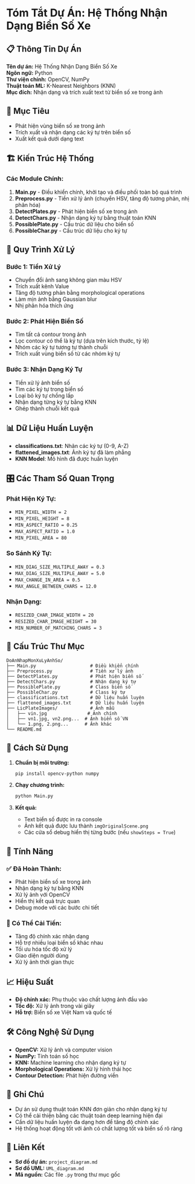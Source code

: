 # Tóm Tắt Dự Án: Hệ Thống Nhận Dạng Biển Số Xe

## 📋 Thông Tin Dự Án

**Tên dự án:** Hệ Thống Nhận Dạng Biển Số Xe  
**Ngôn ngữ:** Python  
**Thư viện chính:** OpenCV, NumPy  
**Thuật toán ML:** K-Nearest Neighbors (KNN)  
**Mục đích:** Nhận dạng và trích xuất text từ biển số xe trong ảnh

## 🎯 Mục Tiêu

- Phát hiện vùng biển số xe trong ảnh
- Trích xuất và nhận dạng các ký tự trên biển số
- Xuất kết quả dưới dạng text

## 🏗️ Kiến Trúc Hệ Thống

### Các Module Chính:

1. **Main.py** - Điều khiển chính, khởi tạo và điều phối toàn bộ quá trình
2. **Preprocess.py** - Tiền xử lý ảnh (chuyển HSV, tăng độ tương phản, nhị phân hóa)
3. **DetectPlates.py** - Phát hiện biển số xe trong ảnh
4. **DetectChars.py** - Nhận dạng ký tự bằng thuật toán KNN
5. **PossiblePlate.py** - Cấu trúc dữ liệu cho biển số
6. **PossibleChar.py** - Cấu trúc dữ liệu cho ký tự

## 🔄 Quy Trình Xử Lý

### Bước 1: Tiền Xử Lý
- Chuyển đổi ảnh sang không gian màu HSV
- Trích xuất kênh Value
- Tăng độ tương phản bằng morphological operations
- Làm mịn ảnh bằng Gaussian blur
- Nhị phân hóa thích ứng

### Bước 2: Phát Hiện Biển Số
- Tìm tất cả contour trong ảnh
- Lọc contour có thể là ký tự (dựa trên kích thước, tỷ lệ)
- Nhóm các ký tự tương tự thành chuỗi
- Trích xuất vùng biển số từ các nhóm ký tự

### Bước 3: Nhận Dạng Ký Tự
- Tiền xử lý ảnh biển số
- Tìm các ký tự trong biển số
- Loại bỏ ký tự chồng lấp
- Nhận dạng từng ký tự bằng KNN
- Ghép thành chuỗi kết quả

## 📊 Dữ Liệu Huấn Luyện

- **classifications.txt**: Nhãn các ký tự (0-9, A-Z)
- **flattened_images.txt**: Ảnh ký tự đã làm phẳng
- **KNN Model**: Mô hình đã được huấn luyện

## 🎛️ Các Tham Số Quan Trọng

### Phát Hiện Ký Tự:
- `MIN_PIXEL_WIDTH = 2`
- `MIN_PIXEL_HEIGHT = 8`
- `MIN_ASPECT_RATIO = 0.25`
- `MAX_ASPECT_RATIO = 1.0`
- `MIN_PIXEL_AREA = 80`

### So Sánh Ký Tự:
- `MIN_DIAG_SIZE_MULTIPLE_AWAY = 0.3`
- `MAX_DIAG_SIZE_MULTIPLE_AWAY = 5.0`
- `MAX_CHANGE_IN_AREA = 0.5`
- `MAX_ANGLE_BETWEEN_CHARS = 12.0`

### Nhận Dạng:
- `RESIZED_CHAR_IMAGE_WIDTH = 20`
- `RESIZED_CHAR_IMAGE_HEIGHT = 30`
- `MIN_NUMBER_OF_MATCHING_CHARS = 3`

## 📁 Cấu Trúc Thư Mục

```
DoAnNhapMonXuLyAnhSo/
├── Main.py                    # Điều khiển chính
├── Preprocess.py              # Tiền xử lý ảnh
├── DetectPlates.py            # Phát hiện biển số
├── DetectChars.py             # Nhận dạng ký tự
├── PossiblePlate.py           # Class biển số
├── PossibleChar.py            # Class ký tự
├── classifications.txt        # Dữ liệu huấn luyện
├── flattened_images.txt       # Dữ liệu huấn luyện
├── LicPlateImages/            # Ảnh mẫu
│   ├── vin.jpg               # Ảnh chính
│   ├── vn1.jpg, vn2.png...  # Ảnh biển số VN
│   └── 1.png, 2.png...      # Ảnh khác
└── README.md
```

## 🚀 Cách Sử Dụng

1. **Chuẩn bị môi trường:**
   ```bash
   pip install opencv-python numpy
   ```

2. **Chạy chương trình:**
   ```bash
   python Main.py
   ```

3. **Kết quả:**
   - Text biển số được in ra console
   - Ảnh kết quả được lưu thành `imgOriginalScene.png`
   - Các cửa sổ debug hiển thị từng bước (nếu `showSteps = True`)

## 🔧 Tính Năng

### ✅ Đã Hoàn Thành:
- Phát hiện biển số xe trong ảnh
- Nhận dạng ký tự bằng KNN
- Xử lý ảnh với OpenCV
- Hiển thị kết quả trực quan
- Debug mode với các bước chi tiết

### 🔄 Có Thể Cải Tiến:
- Tăng độ chính xác nhận dạng
- Hỗ trợ nhiều loại biển số khác nhau
- Tối ưu hóa tốc độ xử lý
- Giao diện người dùng
- Xử lý ảnh thời gian thực

## 📈 Hiệu Suất

- **Độ chính xác:** Phụ thuộc vào chất lượng ảnh đầu vào
- **Tốc độ:** Xử lý ảnh trong vài giây
- **Hỗ trợ:** Biển số xe Việt Nam và quốc tế

## 🛠️ Công Nghệ Sử Dụng

- **OpenCV:** Xử lý ảnh và computer vision
- **NumPy:** Tính toán số học
- **KNN:** Machine learning cho nhận dạng ký tự
- **Morphological Operations:** Xử lý hình thái học
- **Contour Detection:** Phát hiện đường viền

## 📝 Ghi Chú

- Dự án sử dụng thuật toán KNN đơn giản cho nhận dạng ký tự
- Có thể cải thiện bằng các thuật toán deep learning hiện đại
- Cần dữ liệu huấn luyện đa dạng hơn để tăng độ chính xác
- Hệ thống hoạt động tốt với ảnh có chất lượng tốt và biển số rõ ràng

## 🔗 Liên Kết

- **Sơ đồ dự án:** `project_diagram.md`
- **Sơ đồ UML:** `UML_diagram.md`
- **Mã nguồn:** Các file `.py` trong thư mục gốc 